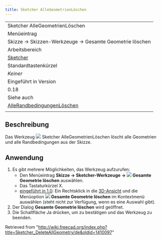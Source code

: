 ```yaml
---
title: Sketcher AlleGeometrienLöschen
---
```


|                                                                                                    |
| -------------------------------------------------------------------------------------------------- |
| Sketcher AlleGeometrienLöschen                                                                     |
| Menüeintrag                                                                                        |
| Skizze → Skizzen-Werkzeuge → Gesamte Geometrie löschen                                             |
| Arbeitsbereich                                                                                     |
| [Sketcher](/Sketcher_Workbench/de "Sketcher Workbench/de")                                         |
| Standardtastenkürzel                                                                               |
| _Keiner_                                                                                           |
| Eingeführt in Version                                                                              |
| 0.18                                                                                               |
| Siehe auch                                                                                         |
| [AlleRandbedingungenLöschen](/Sketcher_DeleteAllConstraints/de "Sketcher DeleteAllConstraints/de") |
|                                                                                                    |

## Beschreibung

Das Werkzeug ![](/images/Sketcher_DeleteAllGeometry.svg) Sketcher AlleGeometrienLöschen löscht alle Geometrien und alle Randbedingungen aus der Skizze.

## Anwendung

1. Es gibt mehrere Möglichkeiten, das Werkzeug aufzurufen:
   - Den Menüeintrag **Skizze → Sketcher-Werkzeuge → ![](/images/Sketcher_DeleteAllGeometry.svg) Gesamte Geometrie löschen** auswählen.
   - Das Tastaturkürzel X.
   - [eingeführt in 1.0](/Release_notes_1.0/de "Release notes 1.0/de"): Ein Rechtsklick in die [3D-Ansicht](/3D_view/de "3D view/de") und die Menüoption **![](/images/Sketcher_DeleteAllGeometry.svg) Gesamte Geometrie löschen** im Kontextmenü auswählen (steht nicht zur Verfügung, wenn es eine Auswahl gibt).
2. Der Dialog **Gesamte Geometrie löschen** wird geöffnet.
3. Die Schaltfläche Ja drücken, um zu bestätigen und das Werkzeug zu beenden.

Retrieved from "<http://wiki.freecad.org/index.php?title=Sketcher_DeleteAllGeometry/de&oldid=1410097>"
